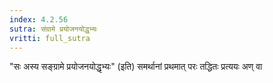 ```yaml
---
index: 4.2.56
sutra: संग्रामे प्रयोजनयोद्धृभ्यः
vritti: full_sutra
---
```


"सः अस्य सङ्ग्रामे प्रयोजनयोद्धृभ्यः" (इति)  समर्थानां प्रथमात् परः तद्धितः प्रत्ययः अण् वा